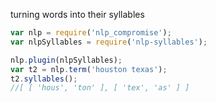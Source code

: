 turning words into their syllables

```javascript
var nlp = require('nlp_compromise');
var nlpSyllables = require('nlp-syllables');

nlp.plugin(nlpSyllables);
var t2 = nlp.term('houston texas');
t2.syllables();
//[ [ 'hous', 'ton' ], [ 'tex', 'as' ] ]
```